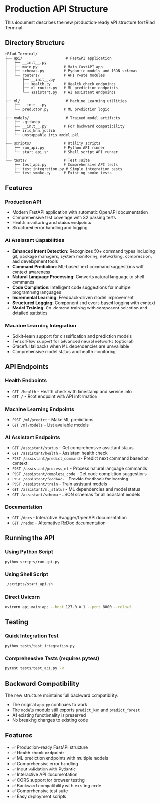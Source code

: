 # Production API Structure

This document describes the new production-ready API structure for tRIad Terminal.

## Directory Structure

```
tRIad-Terminal/
├── api/                    # FastAPI application
│   ├── __init__.py
│   ├── main.py            # Main FastAPI app
│   ├── schemas.py         # Pydantic models and JSON schemas
│   └── routers/           # API route modules
│       ├── __init__.py
│       ├── health.py      # Health check endpoints
│       ├── ml_router.py   # ML prediction endpoints
│       └── assistant.py   # AI assistant endpoints
│
├── ml/                     # Machine Learning utilities
│   ├── __init__.py
│   └── predictor.py       # ML prediction logic
│
├── models/                 # Trained model artifacts
│   ├── .gitkeep
│   ├── __init__.py        # For backward compatibility
│   ├── iris_knn.joblib
│   └── unstoppable_iris_model.pkl
│
├── scripts/               # Utility scripts
│   ├── run_api.py         # Python API runner
│   └── start_api.sh       # Shell script API runner
│
└── tests/                 # Test suite
    ├── test_api.py        # Comprehensive API tests
    ├── test_integration.py # Simple integration tests
    └── test_smoke.py      # Existing smoke tests
```

## Features

### Production API
- Modern FastAPI application with automatic OpenAPI documentation
- Comprehensive test coverage with 32 passing tests
- Health monitoring and status endpoints
- Structured error handling and logging

### AI Assistant Capabilities
- **Enhanced Intent Detection**: Recognizes 50+ command types including git, package managers, system monitoring, networking, compression, and development tools
- **Command Prediction**: ML-based next command suggestions with context awareness
- **Natural Language Processing**: Converts natural language to shell commands
- **Code Completion**: Intelligent code suggestions for multiple programming languages
- **Incremental Learning**: Feedback-driven model improvement
- **Structured Logging**: Component and event-based logging with context
- **Model Training**: On-demand training with component selection and detailed statistics

### Machine Learning Integration
- Scikit-learn support for classification and prediction models
- TensorFlow support for advanced neural networks (optional)
- Graceful fallbacks when ML dependencies are unavailable
- Comprehensive model status and health monitoring

## API Endpoints

### Health Endpoints
- `GET /health` - Health check with timestamp and service info
- `GET /` - Root endpoint with API information

### Machine Learning Endpoints
- `POST /ml/predict` - Make ML predictions
- `GET /ml/models` - List available models

### AI Assistant Endpoints
- `GET /assistant/status` - Get comprehensive assistant status
- `GET /assistant/health` - Assistant health check
- `POST /assistant/predict_command` - Predict next command based on context
- `POST /assistant/process_nl` - Process natural language commands
- `POST /assistant/complete_code` - Get code completion suggestions  
- `POST /assistant/feedback` - Provide feedback for learning
- `POST /assistant/train` - Train assistant models
- `GET /assistant/ml_status` - ML dependencies and model status
- `GET /assistant/schema` - JSON schemas for all assistant models

### Documentation
- `GET /docs` - Interactive Swagger/OpenAPI documentation
- `GET /redoc` - Alternative ReDoc documentation

## Running the API

### Using Python Script
```bash
python scripts/run_api.py
```

### Using Shell Script
```bash
./scripts/start_api.sh
```

### Direct Uvicorn
```bash
uvicorn api.main:app --host 127.0.0.1 --port 8000 --reload
```

## Testing

### Quick Integration Test
```bash
python tests/test_integration.py
```

### Comprehensive Tests (requires pytest)
```bash
pytest tests/test_api.py -v
```

## Backward Compatibility

The new structure maintains full backward compatibility:

- The original `app.py` continues to work
- The `models` module still exports `predict_knn` and `predict_forest`
- All existing functionality is preserved
- No breaking changes to existing code

## Features

- ✅ Production-ready FastAPI structure
- ✅ Health check endpoints
- ✅ ML prediction endpoints with multiple models
- ✅ Comprehensive error handling
- ✅ Input validation with Pydantic
- ✅ Interactive API documentation
- ✅ CORS support for browser testing
- ✅ Backward compatibility with existing code
- ✅ Comprehensive test suite
- ✅ Easy deployment scripts